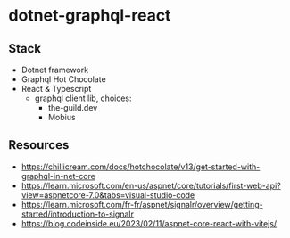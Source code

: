 # dotnet-graphql-react

## Stack

- Dotnet framework
- Graphql Hot Chocolate
- React & Typescript
  - graphql client lib, choices:
    - the-guild.dev
    - Mobius

## Resources

- https://chillicream.com/docs/hotchocolate/v13/get-started-with-graphql-in-net-core
- https://learn.microsoft.com/en-us/aspnet/core/tutorials/first-web-api?view=aspnetcore-7.0&tabs=visual-studio-code
- https://learn.microsoft.com/fr-fr/aspnet/signalr/overview/getting-started/introduction-to-signalr
- https://blog.codeinside.eu/2023/02/11/aspnet-core-react-with-vitejs/
